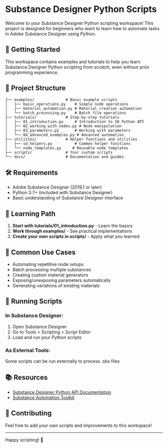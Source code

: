# Substance Designer Python Scripts

Welcome to your Substance Designer Python scripting workspace! This project is designed for beginners who want to learn how to automate tasks in Adobe Substance Designer using Python.

## 🚀 Getting Started

This workspace contains examples and tutorials to help you learn Substance Designer Python scripting from scratch, even without prior programming experience.

## 📁 Project Structure

```
├── examples/              # Basic example scripts
│   ├── basic_operations.py    # Simple node operations
│   ├── material_automation.py # Material creation automation
│   └── batch_processing.py    # Batch file operations
├── tutorials/             # Step-by-step tutorials
│   ├── 01_introduction.py     # Introduction to SD Python API
│   ├── 02_working_with_nodes.py # Node manipulation
│   ├── 03_parameters.py       # Working with parameters
│   └── 04_advanced_examples.py # Advanced automation
├── utilities/             # Helper functions and utilities
│   ├── sd_helpers.py          # Common helper functions
│   └── node_templates.py     # Reusable node templates
├── scripts/               # Your custom scripts
└── docs/                  # Documentation and guides
```

## 🛠 Requirements

- Adobe Substance Designer (2019.1 or later)
- Python 3.7+ (included with Substance Designer)
- Basic understanding of Substance Designer interface

## 📖 Learning Path

1. **Start with tutorials/01_introduction.py** - Learn the basics
2. **Work through examples/** - See practical implementations
3. **Create your own scripts in scripts/** - Apply what you learned

## 🎯 Common Use Cases

- Automating repetitive node setups
- Batch processing multiple substances
- Creating custom material generators
- Exposing/unexposing parameters automatically
- Generating variations of existing materials

## 🔧 Running Scripts

### In Substance Designer:
1. Open Substance Designer
2. Go to Tools > Scripting > Script Editor
3. Load and run your Python scripts

### As External Tools:
Some scripts can be run externally to process .sbs files

## 📚 Resources

- [Substance Designer Python API Documentation](https://substance3d.adobe.com/documentation/sddoc/python-api-184191934.html)
- [Substance Automation Toolkit](https://substance3d.adobe.com/documentation/sddoc/substance-automation-toolkit-187073291.html)

## 🤝 Contributing

Feel free to add your own scripts and improvements to this workspace!

---
Happy scripting! 🎨
